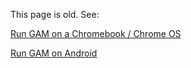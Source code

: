 This page is old. See:

[Run GAM on a Chromebook / Chrome OS](https://github.com/jay0lee/GAM/wiki/Chrome-OS-Installation)

[Run GAM on Android](https://github.com/jay0lee/GAM/wiki/Android-Installation)